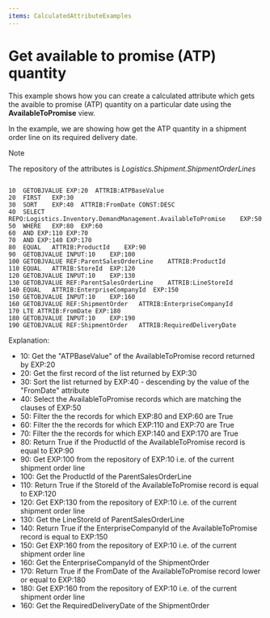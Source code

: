 ```yaml
---
items: CalculatedAttributeExamples
---
```


# Get available to promise (ATP) quantity

This example shows how you can create a calculated attribute which gets the avaible to promise (ATP) quantity on a particular date using the **AvailableToPromise** view.

In the example, we are showing how get the ATP quantity in a shipment order line on its required delivery date.

> [!NOTE]
> 
> The repository of the attributes is *Logistics.Shipment.ShipmentOrderLines*

```

10	GETOBJVALUE	EXP:20	ATTRIB:ATPBaseValue		
20	FIRST	EXP:30				
30	SORT	EXP:40	ATTRIB:FromDate	CONST:DESC
40	SELECT	REPO:Logistics.Inventory.DemandManagement.AvailableToPromise	EXP:50		
50	WHERE	EXP:80	EXP:60		
60	AND	EXP:110	EXP:70		
70	AND	EXP:140	EXP:170		
80	EQUAL	ATTRIB:ProductId	EXP:90		
90	GETOBJVALUE	INPUT:10	EXP:100		
100	GETOBJVALUE	REF:ParentSalesOrderLine	ATTRIB:ProductId		
110	EQUAL	ATTRIB:StoreId	EXP:120		
120	GETOBJVALUE	INPUT:10	EXP:130		
130	GETOBJVALUE	REF:ParentSalesOrderLine	ATTRIB:LineStoreId		
140	EQUAL	ATTRIB:EnterpriseCompanyId	EXP:150		
150	GETOBJVALUE	INPUT:10	EXP:160		
160	GETOBJVALUE	REF:ShipmentOrder	ATTRIB:EnterpriseCompanyId		
170	LTE	ATTRIB:FromDate	EXP:180		
180	GETOBJVALUE	INPUT:10	EXP:190		
190	GETOBJVALUE	REF:ShipmentOrder	ATTRIB:RequiredDeliveryDate		

```

Explanation:
 
- 10: Get the "ATPBaseValue" of the AvailableToPromise record returned by EXP:20
- 20: Get the first record of the list returned by EXP:30
- 30: Sort the list returned by EXP:40 - descending by the value of the "FromDate" attribute
- 40: Select the AvailableToPromise records which are matching the clauses of EXP:50
- 50: Filter the the records for which EXP:80 and EXP:60 are True
- 60: Filter the the records for which EXP:110 and EXP:70 are True
- 70: Filter the the records for which EXP:140 and EXP:170 are True 
- 80: Return True if the ProductId of the AvailableToPromise record is equal to EXP:90
- 90: Get EXP:100 from the repository of EXP:10 i.e. of the current shipment order line
- 100: Get the ProductId of the ParentSalesOrderLine 
- 110: Return True if the StoreId of the AvailableToPromise record is equal to EXP:120
- 120: Get EXP:130 from the repository of EXP:10 i.e. of the current shipment order line
- 130: Get the LineStoreId of ParentSalesOrderLine 
- 140: Return True if the EnterpriseCompanyId of the AvailableToPromise record is equal to EXP:150
- 150: Get EXP:160 from the repository of EXP:10 i.e. of the current shipment order line
- 160: Get the EnterpriseCompanyId of the ShipmentOrder 
- 170: Return True if the FromDate of the AvailableToPromise record lower or equal to EXP:180
- 180: Get EXP:160 from the repository of EXP:10 i.e. of the current shipment order line
- 160: Get the RequiredDeliveryDate of the ShipmentOrder 
